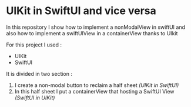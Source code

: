 # UIKit in SwiftUI and vice versa
In this repository I show how to implement a nonModalView in swiftUI  and also how to implement a swiftUIView in a containerView thanks to UIkit

For this project I used : 
- UIKit
- SwiftUI

It is divided in two section :
1. I create a non-modal button to reclaim a half sheet  _(UIKit in SwiftUI)_
2. In this half sheet I put a containerView that hosting a SwiftUI View  _(SwiftUI in UIKit)_

